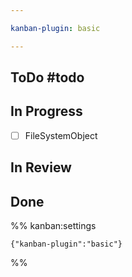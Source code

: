 ```yaml
---

kanban-plugin: basic

---
```


## ToDo #todo



## In Progress

- [ ] FileSystemObject


## In Review



## Done





%% kanban:settings
```
{"kanban-plugin":"basic"}
```
%%